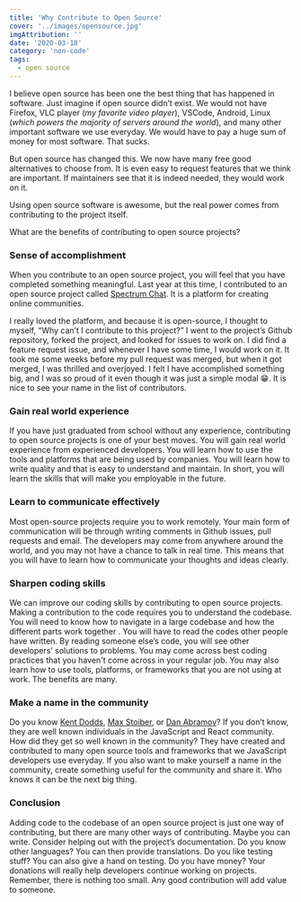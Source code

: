 ```yaml
---
title: 'Why Contribute to Open Source'
cover: '../images/opensource.jpg'
imgAttribution: ''
date: '2020-03-18'
category: 'non-code'
tags:
  - open source
---
```


I believe open source has been one the best thing that has happened in software. Just imagine if open source didn’t exist. We would not have Firefox, VLC player (_my favorite video player_), VSCode, Android, Linux (_which powers the majority of servers around the world_), and many other important software we use everyday. We would have to pay a huge sum of money for most software. That sucks.

But open source has changed this. We now have many free good alternatives to choose from. It is even easy to request features that we think are important. If maintainers see that it is indeed needed, they would work on it.

Using open source software is awesome, but the real power comes from contributing to the project itself.

What are the benefits of contributing to open source projects?

### Sense of accomplishment

When you contribute to an open source project, you will feel that you have completed something meaningful. Last year at this time, I contributed to an open source project called [Spectrum Chat](https://spectrum.chat/). It is a platform for creating online communities.

I really loved the platform, and because it is open-source, I thought to myself, “Why can’t I contribute to this project?” I went to the project’s Github repository, forked the project, and looked for issues to work on. I did find a feature request issue, and whenever I have some time, I would work on it. It took me some weeks before my pull request was merged, but when it got merged, I was thrilled and overjoyed. I felt I have accomplished something big, and I was so proud of it even though it was just a simple modal 😁. It is nice to see your name in the list of contributors.

### Gain real world experience

If you have just graduated from school without any experience, contributing to open source projects is one of your best moves. You will gain real world experience from experienced developers. You will learn how to use the tools and platforms that are being used by companies. You will learn how to write quality and that is easy to understand and maintain. In short, you will learn the skills that will make you employable in the future.

### Learn to communicate effectively

Most open-source projects require you to work remotely. Your main form of communication will be through writing comments in Github issues, pull requests and email. The developers may come from anywhere around the world, and you may not have a chance to talk in real time. This means that you will have to learn how to communicate your thoughts and ideas clearly.

### Sharpen coding skills

We can improve our coding skills by contributing to open source projects. Making a contribution to the code requires you to understand the codebase. You will need to know how to navigate in a large codebase and how the different parts work together . You will have to read the codes other people have written. By reading someone else’s code, you will see other developers’ solutions to problems. You may come across best coding practices that you haven't come across in your regular job. You may also learn how to use tools, platforms, or frameworks that you are not using at work. The benefits are many.

### Make a name in the community

Do you know [Kent Dodds](http://kentcdodds.com/), [Max Stoiber](https://mxstbr.com/), or [Dan Abramov](https://overreacted.io/)? If you don’t know, they are well known individuals in the JavaScript and React community. How did they get so well known in the community? They have created and contributed to many open source tools and frameworks that we JavaScript developers use everyday. If you also want to make yourself a name in the community, create something useful for the community and share it. Who knows it can be the next big thing.

### Conclusion

Adding code to the codebase of an open source project is just one way of contributing, but there are many other ways of contributing. Maybe you can write. Consider helping out with the project’s documentation. Do you know other languages? You can then provide translations. Do you like testing stuff? You can also give a hand on testing. Do you have money? Your donations will really help developers continue working on projects. Remember, there is nothing too small. Any good contribution will add value to someone.
